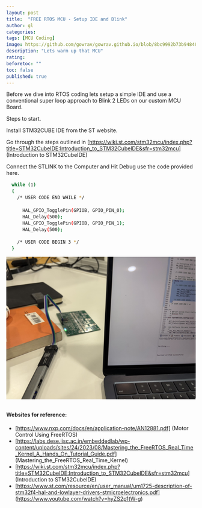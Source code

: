 ```yaml
---
layout: post
title:  "FREE RTOS MCU - Setup IDE and Blink"
author: gl
categories: 
tags: [MCU Coding]
image: https://github.com/gowrav/gowrav.github.io/blob/8bc9992b73b9484853c929d771de1e66fbc22701/_posts/images/blinky_STM32cubeide.jpg
description: "Lets warm up that MCU"
rating: 
beforetoc: ""
toc: false
published: true
---
```

Before we dive into RTOS coding lets setup a simple IDE and use a conventional super loop approach to Blink 2 LEDs on our custom MCU Board.

Steps to start.

Install STM32CUBE IDE from the ST website.

Go through the steps outlined in [https://wiki.st.com/stm32mcu/index.php?title=STM32CubeIDE:Introduction_to_STM32CubeIDE&sfr=stm32mcu] (Introduction to STM32CubeIDE)

Connect the STLINK to the Computer and Hit Debug use the code provided here.

```bash
  while (1)
  {
    /* USER CODE END WHILE */

	  HAL_GPIO_TogglePin(GPIOB, GPIO_PIN_0);
	  HAL_Delay(500);
	  HAL_GPIO_TogglePin(GPIOB, GPIO_PIN_1);
	  HAL_Delay(500);

    /* USER CODE BEGIN 3 */
  }
```

![This would be the end result](https://github.com/gowrav/gowrav.github.io/blob/8bc9992b73b9484853c929d771de1e66fbc22701/_posts/images/blinky_STM32cubeide.jpg)

## 

#### 


#### Websites for reference:
 * [https://www.nxp.com/docs/en/application-note/AN12881.pdf] (Motor Control Using FreeRTOS)
 * [https://labs.dese.iisc.ac.in/embeddedlab/wp-content/uploads/sites/24/2023/08/Mastering_the_FreeRTOS_Real_Time_Kernel_A_Hands_On_Tutorial_Guide.pdf] (Mastering_the_FreeRTOS_Real_Time_Kernel)
 * [https://wiki.st.com/stm32mcu/index.php?title=STM32CubeIDE:Introduction_to_STM32CubeIDE&sfr=stm32mcu] (Introduction to STM32CubeIDE)
 * [https://www.st.com/resource/en/user_manual/um1725-description-of-stm32f4-hal-and-lowlayer-drivers-stmicroelectronics.pdf] (https://www.youtube.com/watch?v=hyZS2p1tW-g)
  
